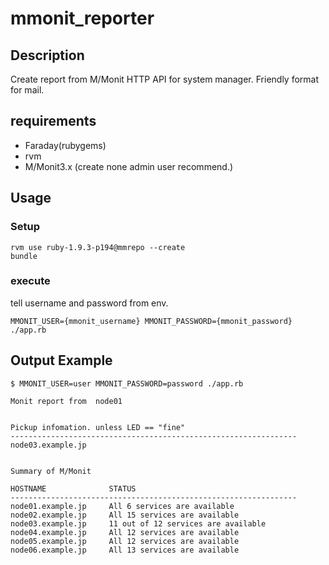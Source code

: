 mmonit_reporter
====


Description
-----

Create report from M/Monit HTTP API for system manager. Friendly format for mail. 

requirements
----

* Faraday(rubygems)
* rvm
* M/Monit3.x (create none admin user recommend.)

Usage
----

### Setup

<pre><code>rvm use ruby-1.9.3-p194@mmrepo --create
bundle</code></pre>

### execute

tell username and password from env.

<pre><code>MMONIT_USER={mmonit_username} MMONIT_PASSWORD={mmonit_password} ./app.rb</code></pre>


Output Example
---------

<pre><code>$ MMONIT_USER=user MMONIT_PASSWORD=password ./app.rb

Monit report from  node01


Pickup infomation. unless LED == "fine"
----------------------------------------------------------------
node03.example.jp


Summary of M/Monit

HOSTNAME              STATUS
----------------------------------------------------------------
node01.example.jp     All 6 services are available
node02.example.jp     All 15 services are available
node03.example.jp     11 out of 12 services are available
node04.example.jp     All 12 services are available
node05.example.jp     All 12 services are available
node06.example.jp     All 13 services are available
</code></pre>
